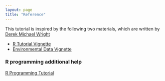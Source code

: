 ```yaml
---
layout: page
title: "Reference"
---
```


This tutorial is inspired by the following two materials, which are written by [Derek Michael Wright](https://dblogr.com/) 

* [R Tutorial Vignette](https://derekmichaelwright.github.io/htmls/academic/r_tutorial.html#content)
* [Environmental Data Vignette](https://derekmichaelwright.github.io/htmls/academic/envdata.html#introduction)

### R programming additional help

[R Programming Tutorial](https://www.youtube.com/watch?v=_V8eKsto3Ug)

